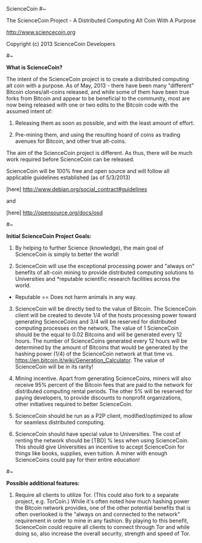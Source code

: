 ScienceCoin
#~

The ScienceCoin Project - A Distributed Computing Alt Coin With A Purpose

http://www.sciencecoin.org

Copyright (c) 2013 ScienceCoin Developers

#~

**What is ScienceCoin?**

The intent of the ScienceCoin project is to create a distributed computing alt coin with a purpose. As of May, 2013 - there have been many "different" Bitcoin clones/alt-coins released, and while some of them have been true forks from Bitcoin and appear to be beneficial to the community, most are now being released with one or two edits to the Bitcoin code with the assumed intent of:

1) Releasing them as soon as possible, and with the least amount of effort. 

2) Pre-mining them, and using the resulting hoard of coins as trading avenues for Bitcoin, and other true alt-coins. 

The aim of the ScienceCoin project is different. As thus, there will be much work required before ScienceCoin can be released. 

ScienceCoin will be 100% free and open source and will follow all applicable guidelines established (as of 5/3/2013)

[here] http://www.debian.org/social_contract#guidelines 

and 

[here] http://opensource.org/docs/osd

#~

**Initial ScienceCoin Project Goals:**

1) By helping to further Science (knowledge), the main goal of ScienceCoin is simply to better the world!

2) ScienceCoin will use the exceptional processing power and "always on" benefits of alt-coin mining to provide distributed computing solutions to Universities and *reputable scientific research facilities across the world.
* Reputable == Does not harm animals in any way. 

3) ScienceCoin will be directly tied to the value of Bitcoin. The ScienceCoin client will be created to devote 1/4 of the hosts processing power toward generating ScienceCoins and 3/4 will be reserved for distributed computing processes on the network. The value of 1 ScienceCoin should be the equal to 
0.02 Bitcoins and will be generated every 12 hours. The number of ScienceCoins generated every 12 hours will be determined by the amount of Bitcoins that would be generated by the hashing power (1/4) of the ScienceCoin network at that time vs. https://en.bitcoin.it/wiki/Generation_Calculator. 
The value of ScienceCoin will be in its rarity!     
     
4) Mining incentive. Apart from generating ScienceCoins, miners will also receive 95% percent of the Bitcoin fees that are paid to the network for distributed computing rental periods. The other 5% will be reserved for paying developers, to provide discounts to nonprofit organizations, other initiatives required to better ScienceCoin. 

5) ScienceCoin should be run as a P2P client, modified/optimized to allow for seamless distributed computing. 

6) ScienceCoin should have special value to Universities. The cost of renting the network should be [TBD] % less when using ScienceCoin. This should give Universities an incentive to accept ScienceCoin for things like books, supplies, even tuition. A miner with enough ScienceCoins could pay for their entire education!      

#~

**Possible additional features:**

1) Require all clients to utilize Tor. (This could also fork to a separate project, e.g. TorCoin.) While it's often noted how much hashing power the Bitcoin network provides, one of the other potential benefits that is often overlooked is the "always on and connected to the network" requirement in order to 
mine in any fashion. By playing to this benefit, ScienceCoin could require all clients to connect through Tor and while doing so, also increase the overall security, strength and speed of Tor.  

 
      
